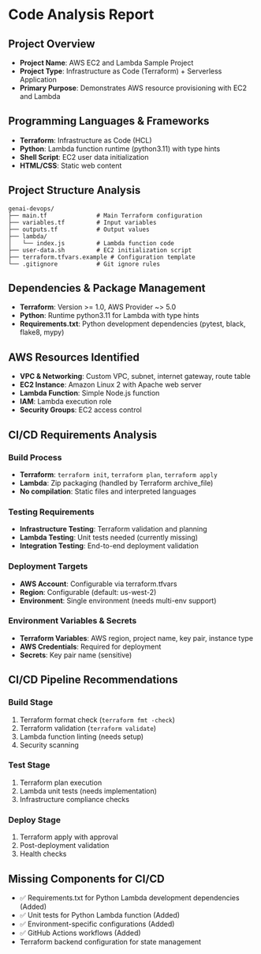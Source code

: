 # Code Analysis Report

## Project Overview
- **Project Name**: AWS EC2 and Lambda Sample Project
- **Project Type**: Infrastructure as Code (Terraform) + Serverless Application
- **Primary Purpose**: Demonstrates AWS resource provisioning with EC2 and Lambda

## Programming Languages & Frameworks
- **Terraform**: Infrastructure as Code (HCL)
- **Python**: Lambda function runtime (python3.11) with type hints
- **Shell Script**: EC2 user data initialization
- **HTML/CSS**: Static web content

## Project Structure Analysis
```
genai-devops/
├── main.tf              # Main Terraform configuration
├── variables.tf         # Input variables
├── outputs.tf           # Output values
├── lambda/
│   └── index.js         # Lambda function code
├── user-data.sh         # EC2 initialization script
├── terraform.tfvars.example # Configuration template
└── .gitignore           # Git ignore rules
```

## Dependencies & Package Management
- **Terraform**: Version >= 1.0, AWS Provider ~> 5.0
- **Python**: Runtime python3.11 for Lambda with type hints
- **Requirements.txt**: Python development dependencies (pytest, black, flake8, mypy)

## AWS Resources Identified
- **VPC & Networking**: Custom VPC, subnet, internet gateway, route table
- **EC2 Instance**: Amazon Linux 2 with Apache web server
- **Lambda Function**: Simple Node.js function
- **IAM**: Lambda execution role
- **Security Groups**: EC2 access control

## CI/CD Requirements Analysis

### Build Process
- **Terraform**: `terraform init`, `terraform plan`, `terraform apply`
- **Lambda**: Zip packaging (handled by Terraform archive_file)
- **No compilation**: Static files and interpreted languages

### Testing Requirements
- **Infrastructure Testing**: Terraform validation and planning
- **Lambda Testing**: Unit tests needed (currently missing)
- **Integration Testing**: End-to-end deployment validation

### Deployment Targets
- **AWS Account**: Configurable via terraform.tfvars
- **Region**: Configurable (default: us-west-2)
- **Environment**: Single environment (needs multi-env support)

### Environment Variables & Secrets
- **Terraform Variables**: AWS region, project name, key pair, instance type
- **AWS Credentials**: Required for deployment
- **Secrets**: Key pair name (sensitive)

## CI/CD Pipeline Recommendations

### Build Stage
1. Terraform format check (`terraform fmt -check`)
2. Terraform validation (`terraform validate`)
3. Lambda function linting (needs setup)
4. Security scanning

### Test Stage
1. Terraform plan execution
2. Lambda unit tests (needs implementation)
3. Infrastructure compliance checks

### Deploy Stage
1. Terraform apply with approval
2. Post-deployment validation
3. Health checks

## Missing Components for CI/CD
- ✅ Requirements.txt for Python Lambda development dependencies (Added)
- ✅ Unit tests for Python Lambda function (Added)
- ✅ Environment-specific configurations (Added)
- ✅ GitHub Actions workflows (Added)
- Terraform backend configuration for state management